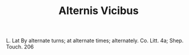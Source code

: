 ---
title: Alternis Vicibus
letter: A
permalink: "/definitions/alternis-vicibus.html"
body: L. Lat By alternate turns; at alternate times; alternately. Co. Litt. 4a; Shep.
  Touch. 206
published_at: '2018-07-07'
layout: post
---